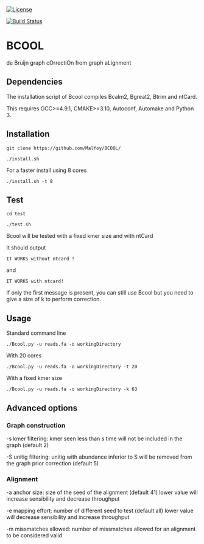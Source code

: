 
[![License](http://img.shields.io/:license-affero-blue.svg)](http://www.gnu.org/licenses/agpl-3.0.en.html)

[![Build Status](https://travis-ci.org/Malfoy/BWISE.svg?branch=master)](https://travis-ci.org/Malfoy/BCOOL)


# BCOOL
de Bruijn graph cOrrectiOn from graph aLignment

## Dependencies
The installation script of Bcool compiles Bcalm2, Bgreat2, Btrim and ntCard.

This requires GCC>=4.9.1, CMAKE>=3.10, Autoconf, Automake and Python 3.

## Installation

`git clone https://github.com/Malfoy/BCOOL/`

`./install.sh`

For a faster install using 8 cores

`./install.sh -t 8`

## Test

`cd test`

`./test.sh`

Bcool will be tested with a fixed kmer size and with ntCard

It should output

`IT WORKS without ntcard !`

and

`IT WORKS with ntcard!`

If only the first message is present, you can still use Bcool but you need to give a size of k to perform correction.



## Usage

Standard command line

`./Bcool.py -u reads.fa -o workingDirectory`

With 20 cores

`./Bcool.py -u reads.fa -o workingDirectory -t 20`

With a fixed kmer size

`./Bcool.py -u reads.fa -o workingDirectory -k 63`


## Advanced options

### Graph construction
-s kmer filtering: kmer seen less than s time will not be included in the graph (default 2)

-S unitig filtering: unitig with abundance inferior to S will be removed from the graph prior correction (default 5)

### Alignment
-a anchor size: size of the seed of the alignment (default 41) lower value will increase sensibility and decrease throughput

-e mapping effort: number of different seed to test (default all) lower value will decrease sensibility and increase throughput

-m missmatches allowed: number of missmatches allowed for an alignment to be considered valid






